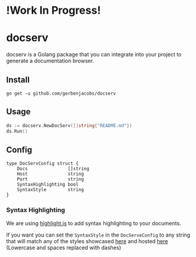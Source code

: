 # !Work In Progress!

# docserv

docserv is a Golang package that you can integrate into your project to generate a documentation browser.

## Install

`go get -u github.com/gerbenjacobs/docserv`

## Usage

```go
ds := docserv.NewDocServ([]string{"README.md"})
ds.Run()
```

## Config

```
type DocServConfig struct {
	Docs               []string
	Host               string
	Port               string
	SyntaxHighlighting bool
	SyntaxStyle        string
}
```

### Syntax Highlighting

We are using [highlight.js](https://highlightjs.org) to add syntax highlighting to your documents.

If you want you can set the `SyntaxStyle` in the `DocServeConfig` to any string
that will match any of the styles showcased [here](https://highlightjs.org/static/demo/)
and hosted [here](https://cdnjs.com/libraries/highlight.js) (Lowercase and spaces replaced with dashes)